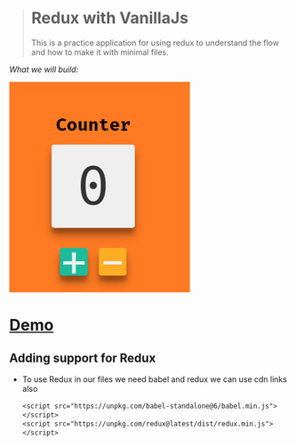 > # Redux with VanillaJs
>This is a practice application for using redux to understand the flow and how to make it with minimal files.

_What we will build:_

  ![](images/01_00.png)

 # [Demo](https://claudz1.github.io/Redux-Vanillajs/Redux-counter/index.html)
## Adding support for Redux

- To use Redux in our files we need babel and redux we can use cdn links also
    ```
    <script src="https://unpkg.com/babel-standalone@6/babel.min.js"></script>
    <script src="https://unpkg.com/redux@latest/dist/redux.min.js"></script>
    ```